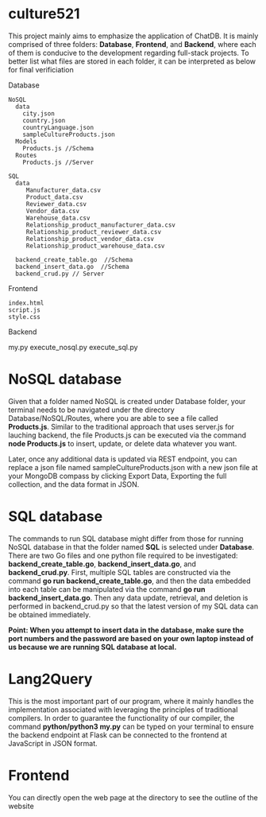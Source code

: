 # culture521
This project mainly aims to emphasize the application of ChatDB. It is mainly comprised of three folders: **Database**, **Frontend**, and **Backend**, where each of them is conducive to the development regarding full-stack projects. To better list what files are stored in each folder, it can be interpreted as below for final verificiation

Database

    NoSQL
      data 
        city.json
        country.json
        countryLanguage.json
        sampleCultureProducts.json
      Models
        Products.js //Schema
      Routes
        Products.js //Server
        
    SQL
      data
         Manufacturer_data.csv
         Product_data.csv
         Reviewer_data.csv
         Vendor_data.csv
         Warehouse_data.csv
         Relationship_product_manufacturer_data.csv
         Relationship_product_reviewer_data.csv
         Relationship_product_vendor_data.csv
         Relationship_product_warehouse_data.csv
         
      backend_create_table.go  //Schema
      backend_insert_data.go  //Schema
      backend_crud.py // Server
Frontend

    index.html
    script.js
    style.css
    
Backend

   my.py
   execute_nosql.py
   execute_sql.py




# NoSQL database
Given that a folder named NoSQL is created under Database folder, your terminal needs to be navigated under the directory Database/NoSQL/Routes, where you are able to see a file called **Products.js**. Similar to the traditional approach that uses server.js for lauching backend, the file Products.js can be executed via the command **node Products.js** to insert, update, or delete data whatever you want.

Later, once any additional data is updated via REST endpoint, you can replace a json file named sampleCultureProducts.json with a new json file at your MongoDB compass by clicking Export Data, Exporting the full collection, and the data format in JSON. 

# SQL database
The commands to run SQL database might differ from those for running NoSQL database in that the folder named **SQL** is selected under **Database**. There are two Go files and one python file required to be investigated: **backend_create_table.go**, **backend_insert_data.go**, and **backend_crud.py**. First, multiple SQL tables are constructed via the command **go run backend_create_table.go**, and then the data embedded into each table can be manipulated via the command **go run backend_insert_data.go**. Then any data update, retrieval, and deletion is performed in backend_crud.py so that the latest version of my SQL data can be obtained immediately.

**Point: When you attempt to insert data in the database, make sure the port numbers and the password are based on your own laptop instead of us because we are running SQL database at local.**


# Lang2Query
This is the most important part of our program, where it mainly handles the implementation associated with leveraging the principles of traditional compilers. In order to guarantee the functionality of our compiler, the command **python/python3 my.py** can be typed on your terminal to ensure the backend endpoint at Flask can be connected to the frontend at JavaScript in JSON format.  


# Frontend
You can directly open the web page at the directory to see the outline of the website
